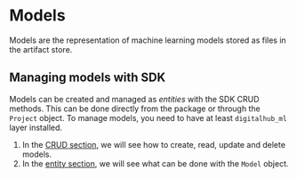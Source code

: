 # Models

Models are the representation of machine learning models stored as files in the artifact store.

## Managing models with SDK

Models can be created and managed as *entities* with the SDK CRUD methods. This can be done directly from the package or through the `Project` object.
To manage models, you need to have at least `digitalhub_ml` layer installed.

1. In the [CRUD section](./crud.md), we will see how to create, read, update and delete models.
2. In the [entity section](./entity.md), we will see what can be done with the `Model` object.
